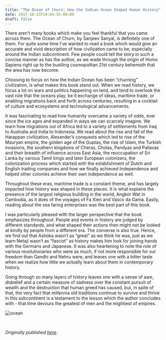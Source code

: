 ```yaml
---
title: "The Ocean of Churn: How the Indian Ocean Shaped Human History"
date: 2017-10-23T19:04:55-08:00
draft: false
---
```


There aren’t many books which make you feel thankful that you came across them. The Ocean of Churn, by Sanjeev Sanyal, is definitely one of them. For quite some time I’ve wanted to read a book which would give an accurate and vivid description of how civilization came to be, especially around the Indian subcontinent. Few people could tell the story in such a concise manner as has the author, as we wade through the origin of Homo Sapiens right up to the bustling cosmopolitan 21st century behemoth that the area has now become.

Choosing to focus on how the Indian Ocean has been “churning” civilization, is what makes this book stand out. When we read history, we focus a lot on wars and politics happening on land, and tend to overlook the vast role that the oceans play, be it exchange of ideas, maritime trade, or enabling migrations back and forth across centuries, resulting in a cocktail of culture and ecosystems and technological advancements.

It was fascinating to read how humanity overcame a variety of odds, ever since the ice ages and expanded in ways we can scarcely imagine. We learn how migrations out of Africa led to a variety of settlements from Iraq to Australia and India to Indonesia. We read about the rise and fall of the Harappan civilization, Alexander’s conquests which led to rise of the Mauryan empire, the golden age of the Guptas, the rise of Islam, the Turkish invasions, the southern kingdoms of Cheras, Cholas, Pandyas and Pallavas and their breadth of influence across East Asia, the reoccupation of Sri Lanka by various Tamil kings and later European colonizers, the colonization process which started with the establishment of Dutch and English trading companies and how we finally achieved Independence and helped other colonies achieve their own independence as well.

Throughout these eras, maritime trade is a constant theme, and has largely impacted how history was shaped in these places. It is what explains the presence of the largest religious building in the world, Angkor Wat in Cambodia, as it does of the voyages of Fa Xien and Vasco da Gama. Easily, reading about the sea faring enterprises was the best part of this book.

I was particularly pleased with the larger perspective that the book emphasizes throughout. People and events in history are judged by different standards, and what shaped their actions then might not be looked at kindly by people from a different era. The converse is also true. Hence, we find out that Ashoka wasn’t as “great” as we think he was, just as we learn Netaji wasn’t as “fascist” as history makes him look for joining hands with the Germans and Japanese. It was also heartening to note the role of various revolutionaries who were as much, if not more responsible for our freedom than Gandhi and Nehru were, and leaves one with a bitter taste when we realize how little we actually learn about them in contemporary history.

Going through so many layers of history leaves one with a sense of awe, disbelief and a certain measure of sadness over the constant pursuit of wealth and the destruction that human greed has caused, but, in spite of that, the very fact that millennia old traditions continue to survive and thrive in this subcontinent is a testament to the lesson which the author concludes with - that time devours the greatest of men and the mightiest of empires.

![ocean](/ocean.jpg)

&nbsp;&nbsp;

*Originally published [here](https://www.goodreads.com/review/show/2037515338).*